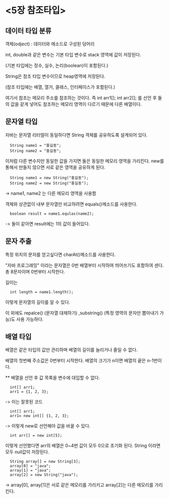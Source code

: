 # <5장 참조타입>


## 데이터 타입 분류

객체(odject) : 데이터와 메소드로 구성된 덩어리

int, double과 같은 변수는 기본 타입 변수로 stack 영역에 값이 저장된다.

(기본 타입에는 정수, 실수, 논리(boolean)이 포함된다.)   

String은 참조 타입 변수이므로 heap영역에 저장된다.

(참조 타입에는 배열, 열거, 클래스, 인터페이스가 포함된다.)

여기서 참조는 메모리 주소를 참조하는 것이다. 즉 int arr1[]; int arr2[]; 를 선언 후 둘의 값을 같게 넣어도 참조하는 메모리 영역이 다르기 때문에 다른 배열이다.

## 문자열 타입

자바는 문자열 리터럴이 동일하다면 String 객체를 공유하도록 설계되어 있다.
```
  String name1 = "홍길동";
  String name2 = "홍길동";
```
이처럼 다른 변수지만 동일한 값을 가지면 둘은 동일한 메모리 영역을 가리킨다. new를 통해서 만들지 않으면 서로 같은 영역을 공유하게 된다.

```
  String name1 = new String("홍길동");
  String name2 = new String("홍길동");
```
-> name1, name2 는 다른 메모리 영역을 사용함

객체와 상관없이 내부 문자열만 비교하려면 equals()메소드를 사용한다.

```
  boolean result = name1.equlas(name2);
```
-> 둘이 같아면 result에는 1의 값이 들어있다.

## 문자 추출

특정 위치의 문자를 얻고싶다면 charAt()메소드를 사용한다.

"자바 프로그래밍" 이라는 문자열은 0번 배열부터 시작하여 띄어쓰기도 포함하여 센다. 총 8문자이며 0번부터 시작한다.

길이는
```
  int length = name1.length();
```
이렇게 문자열의 길이를 알 수 있다.

이 외에도 repalce() (문자열 대체하기) ,substring() (특정 영역의 문자만 뽑아내기 가능)도 사용 가능하다.

## 배열 타입

배열은 같은 타입의 값만 관리하며 배열의 길이를 늘리거나 줄일 수 없다.

배열의 첫번째 주소값은 0번부터 시작한다. 배열의 크기가 n이면 배열의 끝은 n-1번이다.

** 배열을 선언 후 값 목록을 변수에 대입할 수 없다.
```
  int[] arr1;
  arr1 = {1, 2, 3};
```
-> 이는 잘못된 코드

```
  int[] arr1;
  arr1= new int[] {1, 2, 3};
```
-> 이렇게 new로 선언해야 값을 바꿀 수 있다.

```
  int arr[] = new int[5];
```
이렇게 선언했다면 arr의 배열은 0~4번 값이 모두 0으로 초기화 된다.
String 이라면 모두 null값이 저장된다.

```
  String array[] = new String[3];
  array[0] = "java";
  array[1] = "java";
  array[2] = new String("java");
```
-> array[0], array[1]은 서로 같은 메모리를 가리키고 array[2]는 다른 메모리를 가리킨다.


